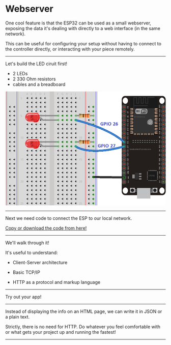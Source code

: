 # Webserver

One cool feature is that the ESP32 can be used as a small webserver, exposing the data it's dealing with directly to a web interface (in the same network).

This can be useful for configuring your setup without having to connect to the controller directly, or interacting with your piece remotely.

---

Let's build the LED ciruit first!

- 2 LEDs
- 2 330 Ohm resistors
- cables and a breadboard

![esp led circuit](../assets/esp32_web_server_schematic.webp)

---

Next we need code to connect the ESP to our local network.

[Copy or download the code from here!](/)

---

We'll walk through it!

It's useful to understand:

- Client-Server architecture

- Basic TCP/IP

- HTTP as a protocol and markup language

---

Try out your app!

---

Instead of displaying the info on an HTML page, we can write it in JSON or a plain text.

Strictly, there is no need for HTTP. Do whatever you feel comfortable with or what gets your project up and running the fastest!

---
